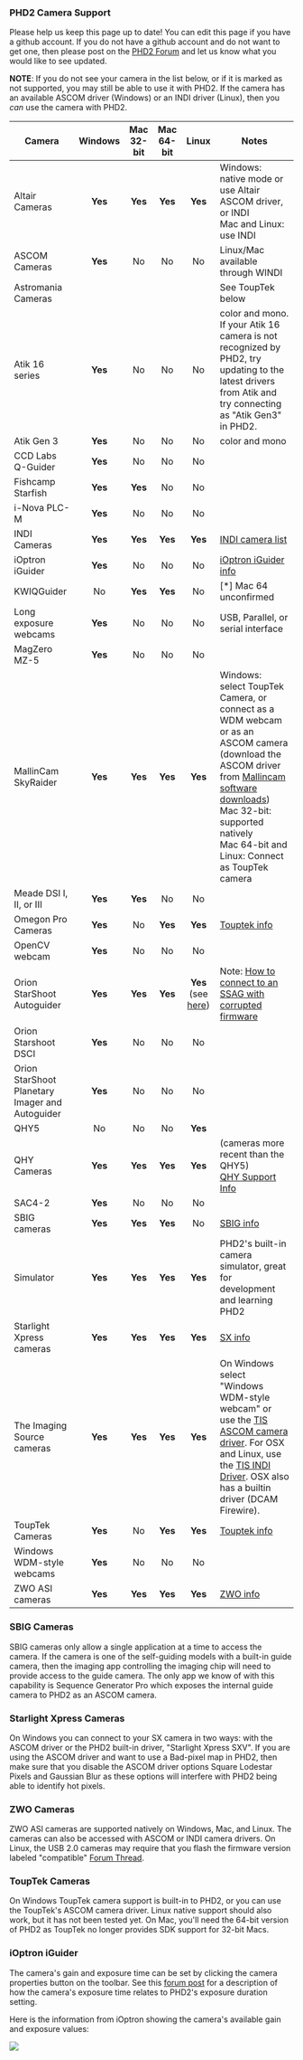 ### PHD2 Camera Support ###

Please help us keep this page up to date!  You can edit this page if you have a github account.  If you do not have a github account and do not want to get one, then please post on the [PHD2 Forum](https://groups.google.com/forum/?fromgroups=#!forum/open-phd-guiding) and let us know what you would like to see updated.

**NOTE**: If you do not see your camera in the list below, or if it is marked as not supported, you may still be able to use it with PHD2.  If the camera has an available ASCOM driver (Windows) or an INDI driver (Linux), then you _can_ use the camera with PHD2.

|Camera|Windows|Mac 32-bit|Mac 64-bit|Linux|Notes|
|------|:-----:|:--------:|:--------:|:---:|-----|
| Altair Cameras | **Yes** | **Yes** | **Yes** | **Yes** | Windows: native mode or use Altair ASCOM driver, or INDI<br>Mac and Linux: use INDI |
| ASCOM Cameras| **Yes** | No | No | No | Linux/Mac available through WINDI |
| Astromania Cameras| | | | | See ToupTek below |
| Atik 16 series | **Yes** | No | No | No | color and mono. If your Atik 16 camera is not recognized by PHD2, try updating to the latest drivers from Atik and try connecting as "Atik Gen3" in PHD2. |
| Atik Gen 3  | **Yes** | No | No | No | color and mono |
| CCD Labs Q-Guider | **Yes** | No | No | No |  |
| Fishcamp Starfish | **Yes** | **Yes** | No | No |  |
| i-Nova PLC-M | **Yes** | No | No | No | |
| INDI Cameras| **Yes** | **Yes** | **Yes** | **Yes** | [INDI camera list](http://www.indilib.org/devices/ccds.html) |
| iOptron iGuider | **Yes** | No | No | No |  [iOptron iGuider info](#ioptron) |
| KWIQGuider | No | **Yes** | **Yes** | No |  [*] Mac 64 unconfirmed |
| Long exposure webcams | **Yes** | No | No | No | USB, Parallel, or serial interface |
| MagZero MZ-5 | **Yes** | No | No | No |  |
| MallinCam SkyRaider | **Yes** | **Yes** | **Yes** | **Yes** | Windows: select ToupTek Camera, or connect as a WDM webcam or as an ASCOM camera (download the ASCOM driver from [Mallincam software downloads](http://www.mallincam.net/software-downloads.html))<br>Mac 32-bit: supported natively<br>Mac 64-bit and Linux: Connect as ToupTek camera |
| Meade DSI I, II, or III | **Yes** | **Yes** | No | No |  |
| Omegon Pro Cameras | **Yes** | No | **Yes** | **Yes** | [Touptek info](#touptek)|
| OpenCV webcam | **Yes** | No | No | No |  |
| Orion StarShoot Autoguider | **Yes** | **Yes** | **Yes** | **Yes** (see [here](https://github.com/OpenPHDGuiding/phd2/issues/496)) | Note: [How to connect to an SSAG with corrupted firmware](Orion-Starshoot-Autoguider-VID---PID-Override) |
| Orion Starshoot DSCI | **Yes** | No | No | No |  |
| Orion StarShoot Planetary Imager and Autoguider | **Yes** | No | No | No |  |
| QHY5 | No | No | No | **Yes** | |
| QHY Cameras | **Yes** | **Yes** | **Yes** | **Yes** | (cameras more recent than the QHY5)<br>[QHY Support Info](http://www.qhyccd.com/file/repository/PDF/HowToAvoidCameraHangissue(QHY5L-II)_EN.pdf) |
| SAC4-2 | **Yes** | No | No | No |  |
| SBIG cameras | **Yes** | **Yes** | **Yes** | No | [SBIG info](#sbig) |
| Simulator | **Yes** | **Yes** | **Yes** | **Yes** | PHD2's built-in camera simulator, great for development and learning PHD2 |
| Starlight Xpress cameras | **Yes** | **Yes** | **Yes** | **Yes** |[SX info](#sx)|
| The Imaging Source cameras | **Yes** | **Yes** | **Yes** | **Yes** | On Windows select "Windows WDM-style webcam" or use the [TIS ASCOM camera driver](http://www.deepsky-online.com/). For OSX and Linux, use the [TIS INDI Driver](http://www.indilib.org/devices/ccds/imaging-source-ccd.html). OSX also has a builtin driver (DCAM Firewire). |
| ToupTek Cameras | **Yes** | No | **Yes** | **Yes** | [Touptek info](#touptek)|
| Windows WDM-style webcams | **Yes** | No | No | No | |
| ZWO ASI cameras| **Yes** | **Yes** | **Yes** | **Yes** |[ZWO info](#sx)|

<a name=sbig></a>
### SBIG Cameras ###

SBIG cameras only allow a single application at a time to access the camera. If the camera is one of the self-guiding models with a built-in guide camera, then the imaging app controlling the imaging chip will need to provide access to the guide camera. The only app we know of with this capability is Sequence Generator Pro which exposes the internal guide camera to PHD2 as an ASCOM camera.

<a name=sx></a>
### Starlight Xpress Cameras ###
On Windows you can connect to your SX camera in two ways: with the ASCOM driver or the PHD2 built-in driver, "Starlight Xpress SXV".  If you are using the ASCOM driver and want to use a Bad-pixel map in PHD2, then make sure that you disable the ASCOM driver options Square Lodestar Pixels and Gaussian Blur as these options will interfere with PHD2 being able to identify hot pixels.

<a name=zwo></a>
### ZWO Cameras ###
ZWO ASI cameras are supported natively on Windows, Mac, and Linux.
The cameras can also be accessed with ASCOM or INDI camera drivers.
On Linux, the USB 2.0 cameras may require that you flash the firmware version labeled "compatible" [Forum Thread](https://groups.google.com/d/msg/open-phd-guiding/u0qpmEDOxPI/tR2NeOpMAwAJ).

<a name=touptek></a>
### ToupTek Cameras ###

On Windows ToupTek camera support is built-in to PHD2, or you can use the ToupTek's ASCOM camera driver.  Linux native support should also work, but it has not been tested yet.  On Mac, you'll need the 64-bit version of PHD2 as  ToupTek no longer provides SDK support for 32-bit Macs.

<a name=iOptron></a>
### iOptron iGuider ###
The camera's gain and exposure time can be set by clicking the camera properties button on the toolbar.
See this [forum post](https://groups.google.com/d/msg/open-phd-guiding/WWY_tdKCpw8/dbZPCzyAHm0J) for a description of how the camera's exposure time relates to PHD2's exposure duration setting.

Here is the information from iOptron showing the camera's available gain and exposure values:

![](https://user-images.githubusercontent.com/6864470/72243056-df9bb680-35b8-11ea-9b28-70d2e2108cd2.png)
